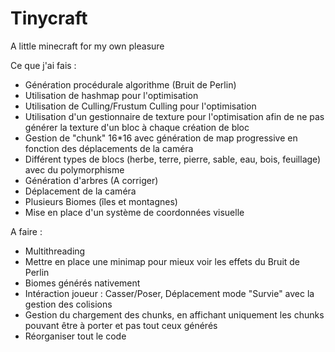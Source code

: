 # Tinycraft
A little minecraft for my own pleasure

Ce que j'ai fais :
- Génération procédurale algorithme (Bruit de Perlin)
- Utilisation de hashmap pour l'optimisation
- Utilisation de Culling/Frustum Culling pour l'optimisation
- Utilisation d'un gestionnaire de texture pour l'optimisation afin de ne pas générer la texture d'un bloc à chaque création de bloc
- Gestion de "chunk" 16*16 avec génération de map progressive en fonction des déplacements de la caméra
- Différent types de blocs (herbe, terre, pierre, sable, eau, bois, feuillage) avec du polymorphisme
- Génération d'arbres (A corriger)
- Déplacement de la caméra
- Plusieurs Biomes (îles et montagnes)
- Mise en place d'un système de coordonnées visuelle

A faire :
- Multithreading
- Mettre en place une minimap pour mieux voir les effets du Bruit de Perlin
- Biomes générés nativement
- Intéraction joueur : Casser/Poser, Déplacement mode "Survie" avec la gestion des colisions
- Gestion du chargement des chunks, en affichant uniquement les chunks pouvant être à porter et pas tout ceux générés
- Réorganiser tout le code
